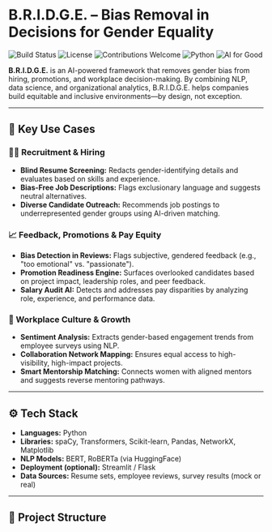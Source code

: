 # B.R.I.D.G.E. – Bias Removal in Decisions for Gender Equality

![Build Status](https://img.shields.io/badge/build-passing-brightgreen)
![License](https://img.shields.io/github/license/yourusername/bridge)
![Contributions Welcome](https://img.shields.io/badge/contributions-welcome-blue)
![Python](https://img.shields.io/badge/python-3.8%2B-yellow)
![AI for Good](https://img.shields.io/badge/AI%20for-Gender%20Equality-ff69b4)

**B.R.I.D.G.E.** is an AI-powered framework that removes gender bias from hiring, promotions, and workplace decision-making. By combining NLP, data science, and organizational analytics, B.R.I.D.G.E. helps companies build equitable and inclusive environments—by design, not exception.

---

## 🚀 Key Use Cases

### 🧑‍💼 Recruitment & Hiring
- **Blind Resume Screening:** Redacts gender-identifying details and evaluates based on skills and experience.
- **Bias-Free Job Descriptions:** Flags exclusionary language and suggests neutral alternatives.
- **Diverse Candidate Outreach:** Recommends job postings to underrepresented gender groups using AI-driven matching.

### 📈 Feedback, Promotions & Pay Equity
- **Bias Detection in Reviews:** Flags subjective, gendered feedback (e.g., "too emotional" vs. "passionate").
- **Promotion Readiness Engine:** Surfaces overlooked candidates based on project impact, leadership roles, and peer feedback.
- **Salary Audit AI:** Detects and addresses pay disparities by analyzing role, experience, and performance data.

### 🏢 Workplace Culture & Growth
- **Sentiment Analysis:** Extracts gender-based engagement trends from employee surveys using NLP.
- **Collaboration Network Mapping:** Ensures equal access to high-visibility, high-impact projects.
- **Smart Mentorship Matching:** Connects women with aligned mentors and suggests reverse mentoring pathways.

---

## ⚙️ Tech Stack

- **Languages:** Python  
- **Libraries:** spaCy, Transformers, Scikit-learn, Pandas, NetworkX, Matplotlib  
- **NLP Models:** BERT, RoBERTa (via HuggingFace)  
- **Deployment (optional):** Streamlit / Flask  
- **Data Sources:** Resume sets, employee reviews, survey results (mock or real)

---

## 📁 Project Structure

